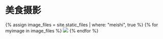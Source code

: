 # 美食摄影


{% assign image_files = site.static_files | where: "meishi", true %}
{% for myimage in image_files %}
<a href="{{ myimage.path }}" target="_blank"><img src="{{ myimage.path }}"></a>
{% endfor %}